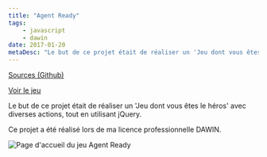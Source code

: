 ```yaml
---
title: "Agent Ready"
tags: 
    - javascript
    - dawin
date: 2017-01-20
metaDesc: "Le but de ce projet était de réaliser un 'Jeu dont vous êtes le héros' avec diverses actions, tout en utilisant jQuery."
---
```


[Sources (Github)](https://github.com/sylvainmetayer/agent-ready/)

[Voir le jeu](https://sylvainmetayer.github.io/agent-ready/)

Le but de ce projet était de réaliser un 'Jeu dont vous êtes le héros' avec diverses actions, tout en utilisant jQuery.

Ce projet a été réalisé lors de ma licence professionnelle DAWIN.

![Page d'accueil du jeu Agent Ready](/images/agent-ready.png)

